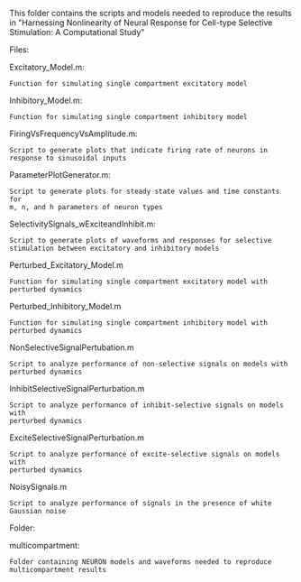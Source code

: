 This folder contains the scripts and models needed to reproduce the results
in "Harnessing Nonlinearity of Neural Response for Cell-type Selective
Stimulation: A Computational Study"

Files:

Excitatory_Model.m:

    Function for simulating single compartment excitatory model

Inhibitory_Model.m:

    Function for simulating single compartment inhibitory model

FiringVsFrequencyVsAmplitude.m:

    Script to generate plots that indicate firing rate of neurons in 
    response to sinusoidal inputs

ParameterPlotGenerator.m:

    Script to generate plots for steady state values and time constants for
    m, n, and h parameters of neuron types

SelectivitySignals_wExciteandInhibit.m:

    Script to generate plots of waveforms and responses for selective
    stimulation between excitatory and inhibitory models
Perturbed_Excitatory_Model.m

    Function for simulating single compartment excitatory model with
    perturbed dynamics
    
Perturbed_Inhibitory_Model.m

    Function for simulating single compartment inhibitory model with
    perturbed dynamics
    
NonSelectiveSignalPertubation.m

	Script to analyze performance of non-selective signals on models with
	perturbed dynamics
    
InhibitSelectiveSignalPerturbation.m

	Script to analyze performance of inhibit-selective signals on models with
	perturbed dynamics
    
ExciteSelectiveSignalPerturbation.m

	Script to analyze performance of excite-selective signals on models with
	perturbed dynamics
    
NoisySignals.m

	Script to analyze performance of signals in the presence of white
	Gaussian noise

Folder:

multicompartment:

    Folder containing NEURON models and waveforms needed to reproduce
    multicompartment results
    
